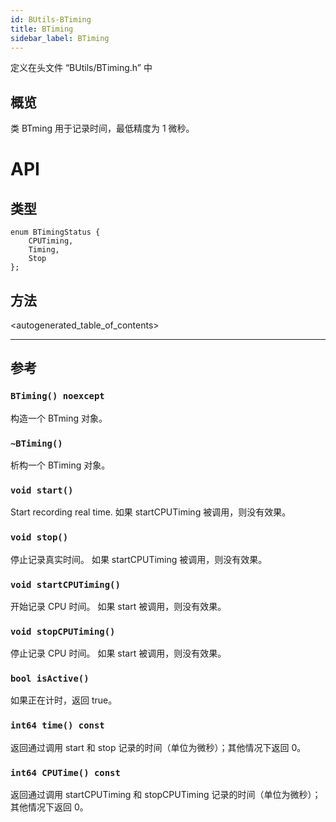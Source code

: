 ```yaml
---
id: BUtils-BTiming
title: BTiming
sidebar_label: BTiming
---
```

定义在头文件 “BUtils/BTiming.h” 中

## 概览

类 BTming 用于记录时间，最低精度为 1 微秒。

# API

## 类型

    enum BTimingStatus {
        CPUTiming,
        Timing,
        Stop
    };
    

## 方法

<autogenerated_table_of_contents>

* * *

## 参考

### `BTiming() noexcept`

构造一个 BTming 对象。

### `~BTiming()`

析构一个 BTiming 对象。

### `void start()`

Start recording real time. 如果 startCPUTiming 被调用，则没有效果。

### `void stop()`

停止记录真实时间。 如果 startCPUTiming 被调用，则没有效果。

### `void startCPUTiming()`

开始记录 CPU 时间。 如果 start 被调用，则没有效果。

### `void stopCPUTiming()`

停止记录 CPU 时间。 如果 start 被调用，则没有效果。

### `bool isActive()`

如果正在计时，返回 true。

### `int64 time() const`

返回通过调用 start 和 stop 记录的时间（单位为微秒）；其他情况下返回 0。

### `int64 CPUTime() const`

返回通过调用 startCPUTiming 和 stopCPUTiming 记录的时间（单位为微秒）；其他情况下返回 0。